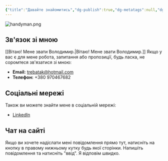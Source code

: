 ```yaml
---
{"title":"Давайте знайомитись","dg-publish":true,"dg-metatags":null,"dg-home":null,"permalink":"/handyman/","dgPassFrontmatter":true,"noteIcon":""}
---
```



![handyman.png](/img/user/handyman.png)
## Зв'язок зі мною

[[Вітаю! Мене звати Володимир.\|Вітаю! Мене звати Володимир.]] Якщо у вас є  для мене робота, запитання або пропозиції, будь ласка, не соромтеся зв'язатися зі мною:

- **Email:** trebatak@hotmail.com
- **Телефон:** +380 970467682

## Соціальні мережі

Також ви можете знайти мене в соціальній мережі:

- [LinkedIn ](https://www.linkedin.com/in/kroschu1/)

## Чат на сайті

Якщо ви хочете надіслати мені повідомлення прямо тут, натисніть на кнопку в правому нижньому кутку будь якої сторінки. Напишіть повідомлення та натисніть "ввід". Я відповім швидко.